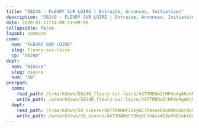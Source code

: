 ```yaml
---
title: "58240 - FLEURY SUR LOIRE | Entraide, Annonces, Initiatives"
description: "58240 - FLEURY SUR LOIRE | Entraide, Annonces, Initiatives"
date: 2020-01-11T14:09:21+09:00
collapsible: false
layout: commune
comm:
  nom: "FLEURY SUR LOIRE"
  slug: fleury-sur-loire
  cp: "58240"
dept:
  nom: "Nièvre"
  slug: nievre
  num: "58"
peerpad:
  comm:
    read_path: /r/markdown/58240_fleury-sur-loire/4XTTMENwZrHFme4gAKvVRftuzAX3Cew43VhKpcUca6JMjmbtY
    write_path: /w/markdown/58240_fleury-sur-loire/4XTTMENwZrHFme4gAKvVRftuzAX3Cew43VhKpcUca6JMjmbtY-K3TgUGY7WXNBY3sEyG4obf8yxn1QMn4EeRjxF5WsVVhbRvZ3MhjyJTYdXmUrGdoRFrMMJ3JDDpNkMp2U1tDqpJvma4PNSLHHCLx8bC2SkkizcSSWFN5nzriBLS3rNaxNEDApN2pL
  dept:
    read_path: /r/markdown/58_nievre/4XTTMAH6F29ky6C7h4sa4Edu99Bik6rQu9XbiuBD1DvLw22pb
    write_path: /w/markdown/58_nievre/4XTTMAH6F29ky6C7h4sa4Edu99Bik6rQu9XbiuBD1DvLw22pb-K3TgUtHs3LnA4VP5N1eQxK9UkiWFz8M5ZP7N97wnUEM9Wfw65apM3LnvEX8HhP2Sd27LDh5t4GgmkbGDUaCqpnkD9BJGbaMbkS8idf1DYkYaRo6rACHXiR4PjahH89PiAFqFL3Lf
---
```


